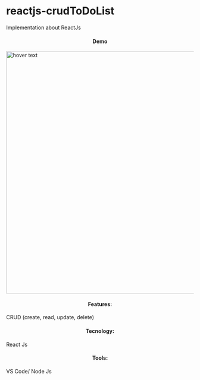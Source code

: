 # reactjs-crudToDoList
Implementation about ReactJs

<h4 align="center">Demo</h4>
<img src="https://i.ibb.co/GRKCcnT/img.png" width="650" title="hover text">
<h4 align="center">Features:</h4> CRUD (create, read, update, delete)
<h4 align="center">Tecnology:</h4> React Js
<h4 align="center">Tools:</h4> VS Code/ Node Js
<br>
